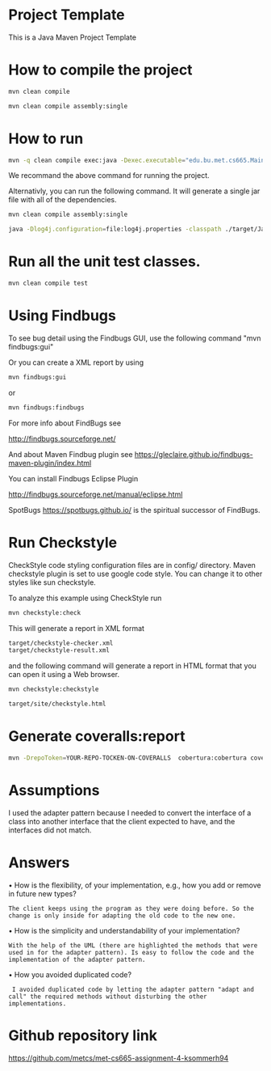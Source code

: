 # Project Template

This is a Java Maven Project Template


# How to compile the project




```bash
mvn clean compile
```



```bash
mvn clean compile assembly:single
```


# How to run

```bash
mvn -q clean compile exec:java -Dexec.executable="edu.bu.met.cs665.Main" -Dlog4j.configuration="file:log4j.properties"
```

We recommand the above command for running the project.

Alternativly, you can run the following command. It will generate a single jar file with all of the dependencies.

```bash
mvn clean compile assembly:single

java -Dlog4j.configuration=file:log4j.properties -classpath ./target/JavaProjectTemplate-1.0-SNAPSHOT-jar-with-dependencies.jar  edu.bu.met.cs665.Main
```


# Run all the unit test classes.


```bash
mvn clean compile test

```

# Using Findbugs

To see bug detail using the Findbugs GUI, use the following command "mvn findbugs:gui"

Or you can create a XML report by using  


```bash
mvn findbugs:gui
```

or


```bash
mvn findbugs:findbugs
```


For more info about FindBugs see

http://findbugs.sourceforge.net/

And about Maven Findbug plugin see
https://gleclaire.github.io/findbugs-maven-plugin/index.html


You can install Findbugs Eclipse Plugin

http://findbugs.sourceforge.net/manual/eclipse.html



SpotBugs https://spotbugs.github.io/ is the spiritual successor of FindBugs.


# Run Checkstyle

CheckStyle code styling configuration files are in config/ directory. Maven checkstyle plugin is set to use google code style.
You can change it to other styles like sun checkstyle.

To analyze this example using CheckStyle run

```bash
mvn checkstyle:check
```

This will generate a report in XML format


```bash
target/checkstyle-checker.xml
target/checkstyle-result.xml
```

and the following command will generate a report in HTML format that you can open it using a Web browser.

```bash
mvn checkstyle:checkstyle
```

```bash
target/site/checkstyle.html
```


# Generate  coveralls:report

```bash
mvn -DrepoToken=YOUR-REPO-TOCKEN-ON-COVERALLS  cobertura:cobertura coveralls:report
```

# Assumptions
I used the adapter pattern because I needed to convert the interface of a class into another interface that the client
expected to have, and the interfaces did not match.

# Answers

• How is the flexibility, of your implementation, e.g., how you add or remove in future new
types?

    The client keeps using the program as they were doing before. So the change is only inside for adapting the old code to the new one.

• How is the simplicity and understandability of your implementation?

    With the help of the UML (there are highlighted the methods that were used in for the adapter pattern). Is easy to follow the code and the implementation of the adapter pattern.

• How you avoided duplicated code?

     I avoided duplicated code by letting the adapter pattern "adapt and call" the required methods without disturbing the other implementations.

# Github repository link
https://github.com/metcs/met-cs665-assignment-4-ksommerh94
